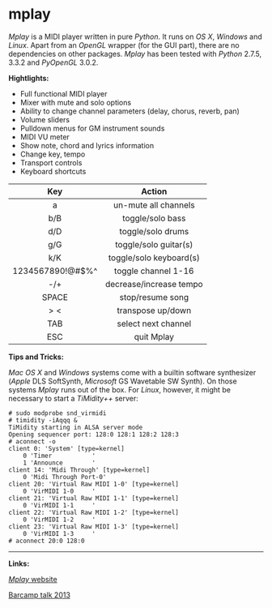 mplay
=====

*Mplay* is a MIDI player written in pure *Python*. It runs on *OS X*, *Windows* and *Linux*. Apart from an *OpenGL* wrapper (for the GUI part), there are no dependencies on other packages. *Mplay* has been tested with *Python* 2.7.5, 3.3.2 and *PyOpenGL* 3.0.2.

**Hightlights:**

* Full functional MIDI player
* Mixer with mute and solo options
* Ability to change channel parameters (delay, chorus, reverb, pan)
* Volume sliders
* Pulldown menus for GM instrument sounds
* MIDI VU meter
* Show note, chord and lyrics information
* Change key, tempo
* Transport controls
* Keyboard shortcuts

| Key                | Action                  |
|:------------------:|:-----------------------:|
| a                  | un-mute all channels    |
| b/B                | toggle/solo bass        |
| d/D                | toggle/solo drums       |
| g/G                | toggle/solo guitar(s)   |
| k/K                | toggle/solo keyboard(s) |
| 1234567890!@#$%^   | toggle channel 1-16     |
| -/+                | decrease/increase tempo |
| SPACE              | stop/resume song        |
| > <                | transpose up/down       |
| TAB                | select next channel     |
| ESC                | quit Mplay              |


**Tips and Tricks:**

*Mac OS X* and *Windows* systems come with a builtin software synthesizer (*Apple* DLS SoftSynth, *Microsoft* GS Wavetable SW Synth). On those systems *Mplay* runs out of the box. For *Linux*, however, it might be necessary to start a *TiMidity++* server:

	# sudo modprobe snd_virmidi
	# timidity -iAqqq &
	TiMidity starting in ALSA server mode
	Opening sequencer port: 128:0 128:1 128:2 128:3
	# aconnect -o
	client 0: 'System' [type=kernel]
        0 'Timer           '
        1 'Announce        '
	client 14: 'Midi Through' [type=kernel]
        0 'Midi Through Port-0'
	client 20: 'Virtual Raw MIDI 1-0' [type=kernel]
        0 'VirMIDI 1-0     '
	client 21: 'Virtual Raw MIDI 1-1' [type=kernel]
        0 'VirMIDI 1-1     '
	client 22: 'Virtual Raw MIDI 1-2' [type=kernel]
        0 'VirMIDI 1-2     '
	client 23: 'Virtual Raw MIDI 1-3' [type=kernel]
        0 'VirMIDI 1-3     '
	# aconnect 20:0 128:0


-------------------------

**Links:**

[*Mplay* website](http://josefheinen.de/mplay.html "Mplay website")

[Barcamp talk 2013](http://josefheinen.de/doc/Mplay_-_A_Python_MIDI_Mixer_-_Player_with_an_OpenGL_based_GUI.pdf "Lightning Talk at PythonCamp Cologne 2013, May 4-5 2013, GFU Cyrus")

